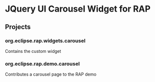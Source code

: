 JQuery UI Carousel Widget for RAP
=================================

Projects
--------

### org.eclipse.rap.widgets.carousel

Contains the custom widget

### org.eclipse.rap.demo.carousel

Contributes a carousel page to the RAP demo
